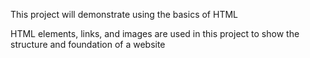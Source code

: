 This project will demonstrate using the basics of HTML

HTML elements, links, and images are used in this project to
show the structure and foundation of a website
